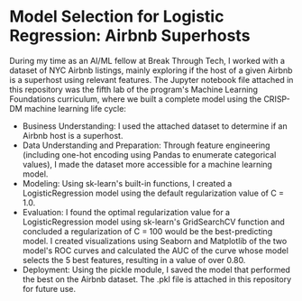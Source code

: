 # Model Selection for Logistic Regression: Airbnb Superhosts

During my time as an AI/ML fellow at Break Through Tech, I worked with a dataset of NYC Airbnb listings, mainly exploring if the host of a given Airbnb is a superhost using relevant features. The Jupyter notebook file attached in this repository was the fifth lab of the program's Machine Learning Foundations curriculum, where we built a complete model using the CRISP-DM machine learning life cycle:

- Business Understanding: I used the attached dataset to determine if an Airbnb host is a superhost.
- Data Understanding and Preparation: Through feature engineering (including one-hot encoding using Pandas to enumerate categorical values), I made the dataset more accessible for a machine learning model.
- Modeling: Using sk-learn's built-in functions, I created a LogisticRegression model using the default regularization value of C = 1.0.
- Evaluation: I found the optimal regularization value for a LogisticRegression model using sk-learn's GridSearchCV function and concluded a regularization of C = 100 would be the best-predicting model. I created visualizations using Seaborn and Matplotlib of the two model's ROC curves and calculated the AUC of the curve whose model selects the 5 best features, resulting in a value of over 0.80.
- Deployment: Using the pickle module, I saved the model that performed the best on the Airbnb dataset. The .pkl file is attached in this repository for future use.
